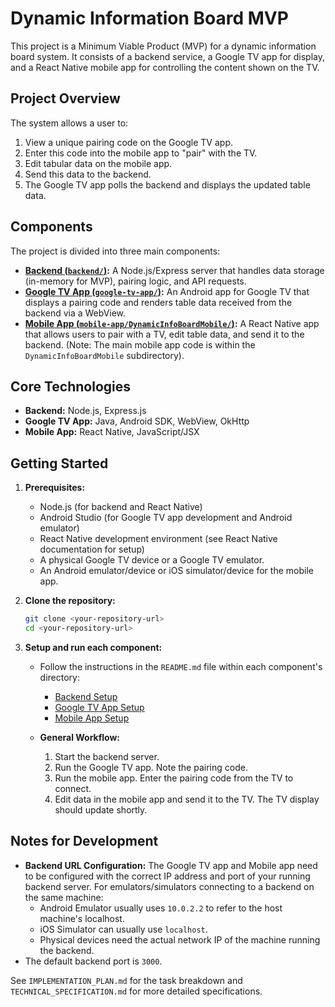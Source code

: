# Dynamic Information Board MVP

This project is a Minimum Viable Product (MVP) for a dynamic information board system. It consists of a backend service, a Google TV app for display, and a React Native mobile app for controlling the content shown on the TV.

## Project Overview

The system allows a user to:
1.  View a unique pairing code on the Google TV app.
2.  Enter this code into the mobile app to "pair" with the TV.
3.  Edit tabular data on the mobile app.
4.  Send this data to the backend.
5.  The Google TV app polls the backend and displays the updated table data.

## Components

The project is divided into three main components:

*   **[Backend (`backend/`)](./backend/README.md):** A Node.js/Express server that handles data storage (in-memory for MVP), pairing logic, and API requests.
*   **[Google TV App (`google-tv-app/`)](./google-tv-app/README.md):** An Android app for Google TV that displays a pairing code and renders table data received from the backend via a WebView.
*   **[Mobile App (`mobile-app/DynamicInfoBoardMobile/`)](./mobile-app/DynamicInfoBoardMobile/README.md):** A React Native app that allows users to pair with a TV, edit table data, and send it to the backend. (Note: The main mobile app code is within the `DynamicInfoBoardMobile` subdirectory).

## Core Technologies

*   **Backend:** Node.js, Express.js
*   **Google TV App:** Java, Android SDK, WebView, OkHttp
*   **Mobile App:** React Native, JavaScript/JSX

## Getting Started

1.  **Prerequisites:**
    *   Node.js (for backend and React Native)
    *   Android Studio (for Google TV app development and Android emulator)
    *   React Native development environment (see React Native documentation for setup)
    *   A physical Google TV device or a Google TV emulator.
    *   An Android emulator/device or iOS simulator/device for the mobile app.

2.  **Clone the repository:**
    ```bash
    git clone <your-repository-url>
    cd <your-repository-url>
    ```

3.  **Setup and run each component:**
    *   Follow the instructions in the `README.md` file within each component's directory:
        *   [Backend Setup](./backend/README.md)
        *   [Google TV App Setup](./google-tv-app/README.md)
        *   [Mobile App Setup](./mobile-app/DynamicInfoBoardMobile/README.md)

    *   **General Workflow:**
        1.  Start the backend server.
        2.  Run the Google TV app. Note the pairing code.
        3.  Run the mobile app. Enter the pairing code from the TV to connect.
        4.  Edit data in the mobile app and send it to the TV. The TV display should update shortly.

## Notes for Development

*   **Backend URL Configuration:** The Google TV app and Mobile app need to be configured with the correct IP address and port of your running backend server. For emulators/simulators connecting to a backend on the same machine:
    *   Android Emulator usually uses `10.0.2.2` to refer to the host machine's localhost.
    *   iOS Simulator can usually use `localhost`.
    *   Physical devices need the actual network IP of the machine running the backend.
*   The default backend port is `3000`.

See `IMPLEMENTATION_PLAN.md` for the task breakdown and `TECHNICAL_SPECIFICATION.md` for more detailed specifications.
